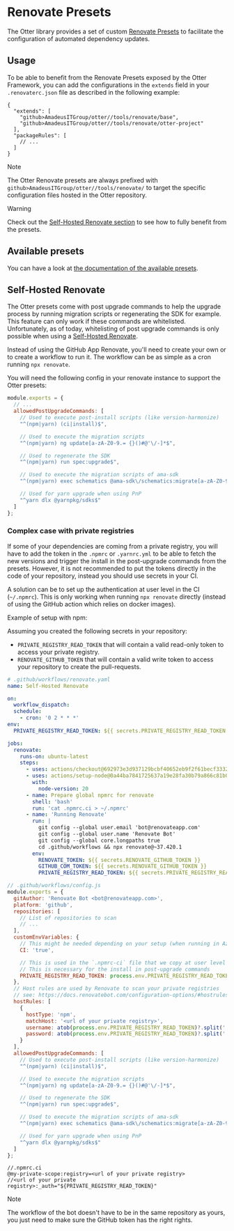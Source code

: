 # Renovate Presets

The Otter library provides a set of custom [Renovate Presets](https://docs.renovatebot.com/config-presets/) to facilitate the configuration of automated dependency updates.

## Usage

To be able to benefit from the Renovate Presets exposed by the Otter Framework, you can add the configurations in the `extends` field in your `.renovaterc.json` file as described in the following example:

```json5
{
  "extends": [
    "github>AmadeusITGroup/otter//tools/renovate/base",
    "github>AmadeusITGroup/otter//tools/renovate/otter-project"
  ],
  "packageRules": [
    // ...
  ]
}
```

> [!NOTE]
> The Otter Renovate presets are always prefixed with `github>AmadeusITGroup/otter//tools/renovate/` to target the specific configuration files hosted in the Otter repository.

> [!WARNING]
> Check out the [Self-Hosted Renovate section](#self-hosted-renovate) to see how to fully benefit from the presets.

## Available presets

You can have a look at [the documentation of the available presets](https://github.com/AmadeusITGroup/otter/tree/main/tools/renovate).

## Self-Hosted Renovate

The Otter presets come with post upgrade commands to help the upgrade process by running migration scripts or regenerating the SDK for example.
This feature can only work if these commands are whitelisted.
Unfortunately, as of today, whitelisting of post upgrade commands is only possible when using a [Self-Hosted Renovate](https://docs.renovatebot.com/examples/self-hosting/).

Instead of using the GitHub App Renovate, you'll need to create your own or to create a workflow to run it.
The workflow can be as simple as a cron running `npx renovate`.

You will need the following config in your renovate instance to support the Otter presets:
```javascript
module.exports = {
  // ...
  allowedPostUpgradeCommands: [
    // Used to execute post-install scripts (like version-harmonize)
    "^(npm|yarn) (ci|install)$",

    // Used to execute the migration scripts
    "^(npm|yarn) ng update[a-zA-Z0-9.= {}()#@'\/-]*$",

    // Used to regenerate the SDK
    "^(npm|yarn) run spec:upgrade$",

    // Used to execute the migration scripts of ama-sdk
    "^(npm|yarn) exec schematics @ama-sdk\/schematics:migrate[a-zA-Z0-9.= {}()#'\/-]*$",

    // Used for yarn upgrade when using PnP
    "^yarn dlx @yarnpkg/sdks$"
  ]
};
```

### Complex case with private registries

If some of your dependencies are coming from a private registry, you will have to add the token in the `.npmrc` or `.yarnrc.yml` to be able to fetch the new versions and trigger the install in the post-upgrade commands from the presets.
However, it is not recommended to put the tokens directly in the code of your repository, instead you should use secrets in your CI.

A solution can be to set up the authentication at user level in the CI (`~/.npmrc`).
This is only working when running `npx renovate` directly (instead of using the GitHub action which relies on docker images).

Example of setup with npm:

Assuming you created the following secrets in your repository:
- `PRIVATE_REGISTRY_READ_TOKEN` that will contain a valid read-only token to access your private registry.
- `RENOVATE_GITHUB_TOKEN` that will contain a valid write token to access your repository to create the pull-requests.

```yaml
# .github/workflows/renovate.yaml
name: Self-Hosted Renovate

on:
  workflow_dispatch:
  schedule:
    - cron: '0 2 * * *'
env:
  PRIVATE_REGISTRY_READ_TOKEN: ${{ secrets.PRIVATE_REGISTRY_READ_TOKEN }}

jobs:
  renovate:
    runs-on: ubuntu-latest
    steps:
      - uses: actions/checkout@692973e3d937129bcbf40652eb9f2f61becf3332 # v4.1.7
      - uses: actions/setup-node@0a44ba7841725637a19e28fa30b79a866c81b0a6 # v4.0.4
        with:
          node-version: 20
      - name: Prepare global npmrc for renovate
        shell: 'bash'
        run: 'cat .npmrc.ci > ~/.npmrc'
      - name: 'Running Renovate'
        run: |
          git config --global user.email 'bot@renovateapp.com'
          git config --global user.name 'Renovate Bot'
          git config --global core.longpaths true
          cd .github/workflows && npx renovate@~37.420.1
        env:
          RENOVATE_TOKEN: ${{ secrets.RENOVATE_GITHUB_TOKEN }}
          GITHUB_COM_TOKEN: ${{ secrets.RENOVATE_GITHUB_TOKEN }}
          PRIVATE_REGISTRY_READ_TOKEN: ${{ secrets.PRIVATE_REGISTRY_READ_TOKEN }}
```

```js
// .github/workflows/config.js
module.exports = {
  gitAuthor: 'Renovate Bot <bot@renovateapp.com>',
  platform: 'github',
  repositories: [
    // List of repositories to scan
    // ...
  ],
  customEnvVariables: {
    // This might be needed depending on your setup (when running in Azure for example or using a docker image)
    CI: 'true',

    // This is used in the `.npmrc-ci` file that we copy at user level
    // This is necessary for the install in post-upgrade commands
    PRIVATE_REGISTRY_READ_TOKEN: process.env.PRIVATE_REGISTRY_READ_TOKEN
  },
  // Host rules are used by Renovate to scan your private registries
  // see: https://docs.renovatebot.com/configuration-options/#hostrules
  hostRules: [
    {
      hostType: 'npm',
      matchHost: '<url of your private registry>',
      username: atob(process.env.PRIVATE_REGISTRY_READ_TOKEN)?.split(':')[0],
      password: atob(process.env.PRIVATE_REGISTRY_READ_TOKEN)?.split(':')[1]
    }
  ],
  allowedPostUpgradeCommands: [
    // Used to execute post-install scripts (like version-harmonize)
    "^(npm|yarn) (ci|install)$",

    // Used to execute the migration scripts
    "^(npm|yarn) ng update[a-zA-Z0-9.= {}()#@'\/-]*$",

    // Used to regenerate the SDK
    "^(npm|yarn) run spec:upgrade$",

    // Used to execute the migration scripts of ama-sdk
    "^(npm|yarn) exec schematics @ama-sdk\/schematics:migrate[a-zA-Z0-9.= {}()#'\/-]*$",

    // Used for yarn upgrade when using PnP
    "^yarn dlx @yarnpkg/sdks$"
  ]
};
```

```text
//.npmrc.ci
@my-private-scope:registry=<url of your private registry>
//<url of your private registry>:_auth="${PRIVATE_REGISTRY_READ_TOKEN}"
```

> [!NOTE]
> The workflow of the bot doesn't have to be in the same repository as yours, you just need to make sure the GitHub token has the right rights.
